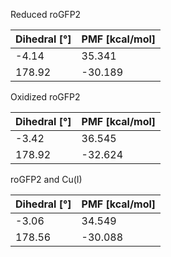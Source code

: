 Reduced roGFP2

| Dihedral [°] | PMF [kcal/mol] |
|-----------|-----------|
| -4.14 | 35.341 |
| 178.92 | -30.189 |

Oxidized roGFP2

| Dihedral [°] | PMF [kcal/mol] |
|-----------|-----------|
| -3.42 | 36.545 |
| 178.92 | -32.624 |

roGFP2 and Cu(I)

| Dihedral [°] | PMF [kcal/mol] |
|-----------|-----------|
| -3.06 | 34.549 |
| 178.56 | -30.088 |
